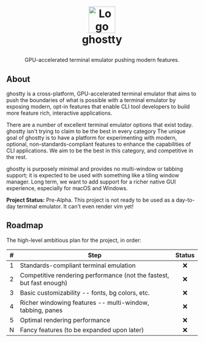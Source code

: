 <!-- LOGO -->
<h1>
<p align="center">
  <img src="https://user-images.githubusercontent.com/1299/161641319-7778cc19-a69a-4041-8cdf-8aad9ce1ffe3.png" alt="Logo" width="70">
  <br>ghostty
</h1>
  <p align="center">
    GPU-accelerated terminal emulator pushing modern features.
    <br />
    </p>
</p>

## About

ghostty is a cross-platform, GPU-accelerated terminal emulator that aims to
push the boundaries of what is possible with a terminal emulator by exposing
modern, opt-in features that enable CLI tool developers to build more feature
rich, interactive applications.

There are a number of excellent terminal emulator options that exist
today. ghostty isn't trying to claim to be the best in every category
The unique goal of ghostty is to have a platform for experimenting with modern, optional,
non-standards-compliant features to enhance the capabilities of CLI
applications. We aim to be the best in this category, and competitive
in the rest.

ghostty is purposely minimal and provides no multi-window or tabbing support;
it is expected to be used with something like a tiling window manager. Long
term, we want to add support for a richer native GUI experience, especially
for macOS and Windows.

**Project Status:** Pre-Alpha. This project is not ready to be used as a
day-to-day terminal emulator. It can't even render vim yet!

## Roadmap

The high-level ambitious plan for the project, in order:

| # | Step | Status |
|:---:|------|:------:|
| 1 | Standards-compliant terminal emulation     | ❌ |
| 2 | Competitive rendering performance (not the fastest, but fast enough) | ❌ |
| 3 | Basic customizability -- fonts, bg colors, etc. | ❌ |
| 4 | Richer windowing features -- multi-window, tabbing, panes | ❌ |
| 5 | Optimal rendering performance | ❌ |
| N | Fancy features (to be expanded upon later) | ❌ |
